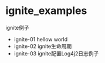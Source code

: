 # ignite_examples
ignite例子

- ignite-01 hellow world
- ignite-02 ignite生命周期
- ignite-03 ignite配置Log4j2日志例子

